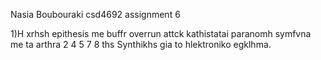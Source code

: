 Nasia Boubouraki csd4692
assignment 6

1)H xrhsh epithesis me buffr overrun attck kathistatai paranomh symfvna me ta arthra 2 4 5 7 8 ths Synthikhs gia to hlektroniko egklhma.     
